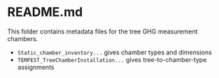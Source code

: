 # README.md

This folder contains metadata files for the tree GHG measurement chambers.

* `Static_chamber_inventory...` gives chamber types and dimensions
* `TEMPEST_TreeChamberInstallation...` gives tree-to-chamber-type assignments
